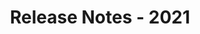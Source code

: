 ﻿---
title: Release Notes - 2021
second_title: Aspose.Words for Java
articleTitle: Release Notes - 2021
linktitle: Release Notes - 2021
description: "Aspose.Words for Java Release Notes - 2021 – learn about the latest updates and fixes."
type: docs
weight: 9
url: /java/release-notes-2021/
---


